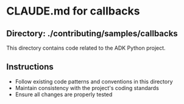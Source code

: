 # CLAUDE.md for callbacks

## Directory: ./contributing/samples/callbacks

This directory contains code related to the ADK Python project.

## Instructions
- Follow existing code patterns and conventions in this directory
- Maintain consistency with the project's coding standards
- Ensure all changes are properly tested
